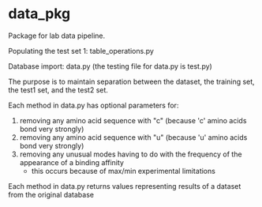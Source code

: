 # data_pkg
Package for lab data pipeline.

Populating the test set 1: table_operations.py

Database import: data.py (the testing file for data.py is test.py)

The purpose is to maintain separation between the dataset, the training set, the test1 set, and the test2 set.

Each method in data.py has optional parameters for:
  1) removing any amino acid sequence with "c"
      (because 'c' amino acids bond very strongly)
  2) removing any amino acid sequence with "u"
      (because 'u' amino acids bond very strongly)
  3) removing any unusual modes having to do with the frequency of the appearance of a binding affinity
      - this occurs because of max/min experimental limitations
      
Each method in data.py returns values representing results of a dataset from the original database
